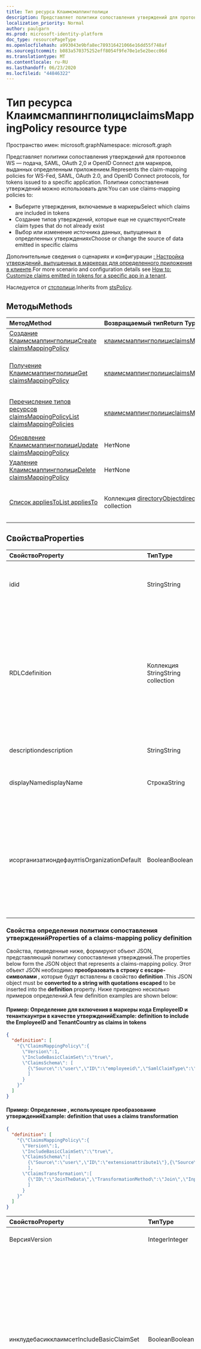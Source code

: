 ```yaml
---
title: Тип ресурса Клаимсмаппингполици
description: Представляет политики сопоставления утверждений для протоколов WS — подача, SAML, OAuth 2,0 и OpenID Connect для маркеров, выданных определенным приложением.
localization_priority: Normal
author: paulgarn
ms.prod: microsoft-identity-platform
doc_type: resourcePageType
ms.openlocfilehash: a993043e9bfa8ec789316421066e16dd55f748af
ms.sourcegitcommit: b083a570375252eff8054f9fe70e1e5e2becc06d
ms.translationtype: MT
ms.contentlocale: ru-RU
ms.lasthandoff: 06/23/2020
ms.locfileid: "44846322"
---
```

# <a name="claimsmappingpolicy-resource-type"></a><span data-ttu-id="2cbb2-103">Тип ресурса Клаимсмаппингполици</span><span class="sxs-lookup"><span data-stu-id="2cbb2-103">claimsMappingPolicy resource type</span></span>

<span data-ttu-id="2cbb2-104">Пространство имен: microsoft.graph</span><span class="sxs-lookup"><span data-stu-id="2cbb2-104">Namespace: microsoft.graph</span></span>

<span data-ttu-id="2cbb2-105">Представляет политики сопоставления утверждений для протоколов WS — подача, SAML, OAuth 2,0 и OpenID Connect для маркеров, выданных определенным приложением.</span><span class="sxs-lookup"><span data-stu-id="2cbb2-105">Represents the claim-mapping policies for WS-Fed, SAML, OAuth 2.0, and OpenID Connect protocols, for tokens issued to a specific application.</span></span> <span data-ttu-id="2cbb2-106">Политики сопоставления утверждений можно использовать для:</span><span class="sxs-lookup"><span data-stu-id="2cbb2-106">You can use claims-mapping policies to:</span></span>

- <span data-ttu-id="2cbb2-107">Выберите утверждения, включаемые в маркеры</span><span class="sxs-lookup"><span data-stu-id="2cbb2-107">Select which claims are included in tokens</span></span>
- <span data-ttu-id="2cbb2-108">Создание типов утверждений, которые еще не существуют</span><span class="sxs-lookup"><span data-stu-id="2cbb2-108">Create claim types that do not already exist</span></span>
- <span data-ttu-id="2cbb2-109">Выбор или изменение источника данных, выпущенных в определенных утверждениях</span><span class="sxs-lookup"><span data-stu-id="2cbb2-109">Choose or change the source of data emitted in specific claims</span></span>  

<span data-ttu-id="2cbb2-110">Дополнительные сведения о сценариях и конфигурации [: Настройка утверждений, выпущенных в маркерах для определенного приложения в клиенте](https://docs.microsoft.com/azure/active-directory/develop/active-directory-claims-mapping#claims-mapping-policy-properties).</span><span class="sxs-lookup"><span data-stu-id="2cbb2-110">For more scenario and configuration details see [How to: Customize claims emitted in tokens for a specific app in a tenant](https://docs.microsoft.com/azure/active-directory/develop/active-directory-claims-mapping#claims-mapping-policy-properties).</span></span>

<span data-ttu-id="2cbb2-111">Наследуется от [стсполици](stsPolicy.md).</span><span class="sxs-lookup"><span data-stu-id="2cbb2-111">Inherits from [stsPolicy](stsPolicy.md).</span></span>

## <a name="methods"></a><span data-ttu-id="2cbb2-112">Методы</span><span class="sxs-lookup"><span data-stu-id="2cbb2-112">Methods</span></span>

| <span data-ttu-id="2cbb2-113">Метод</span><span class="sxs-lookup"><span data-stu-id="2cbb2-113">Method</span></span>       | <span data-ttu-id="2cbb2-114">Возвращаемый тип</span><span class="sxs-lookup"><span data-stu-id="2cbb2-114">Return Type</span></span> | <span data-ttu-id="2cbb2-115">Описание</span><span class="sxs-lookup"><span data-stu-id="2cbb2-115">Description</span></span> |
|:-------------|:------------|:------------|
| [<span data-ttu-id="2cbb2-116">Создание Клаимсмаппингполици</span><span class="sxs-lookup"><span data-stu-id="2cbb2-116">Create claimsMappingPolicy</span></span>](../api/claimsmappingpolicy-post-claimsmappingpolicies.md) | [<span data-ttu-id="2cbb2-117">клаимсмаппингполици</span><span class="sxs-lookup"><span data-stu-id="2cbb2-117">claimsMappingPolicy</span></span>](claimsmappingpolicy.md) | <span data-ttu-id="2cbb2-118">Создание объекта Клаимсмаппингполици.</span><span class="sxs-lookup"><span data-stu-id="2cbb2-118">Create a claimsMappingPolicy object.</span></span> |
| [<span data-ttu-id="2cbb2-119">Получение Клаимсмаппингполици</span><span class="sxs-lookup"><span data-stu-id="2cbb2-119">Get claimsMappingPolicy</span></span>](../api/claimsmappingpolicy-get.md) | [<span data-ttu-id="2cbb2-120">клаимсмаппингполици</span><span class="sxs-lookup"><span data-stu-id="2cbb2-120">claimsMappingPolicy</span></span>](claimsmappingpolicy.md) | <span data-ttu-id="2cbb2-121">Чтение свойств и связей объекта Клаимсмаппингполици.</span><span class="sxs-lookup"><span data-stu-id="2cbb2-121">Read properties and relationships of a claimsMappingPolicy object.</span></span> |
| [<span data-ttu-id="2cbb2-122">Перечисление типов ресурсов claimsMappingPolicy</span><span class="sxs-lookup"><span data-stu-id="2cbb2-122">List claimsMappingPolicies</span></span>](../api/claimsmappingpolicy-list.md) | [<span data-ttu-id="2cbb2-123">клаимсмаппингполици</span><span class="sxs-lookup"><span data-stu-id="2cbb2-123">claimsMappingPolicy</span></span>](claimsmappingpolicy.md) | <span data-ttu-id="2cbb2-124">Чтение свойств и связей объектов КлаимсмаппингполиЦиес.</span><span class="sxs-lookup"><span data-stu-id="2cbb2-124">Read properties and relationships of claimsMappingPolicies objects.</span></span> |
| [<span data-ttu-id="2cbb2-125">Обновление Клаимсмаппингполици</span><span class="sxs-lookup"><span data-stu-id="2cbb2-125">Update claimsMappingPolicy</span></span>](../api/claimsmappingpolicy-update.md) | <span data-ttu-id="2cbb2-126">Нет</span><span class="sxs-lookup"><span data-stu-id="2cbb2-126">None</span></span> | <span data-ttu-id="2cbb2-127">Обновление объекта Клаимсмаппингполици.</span><span class="sxs-lookup"><span data-stu-id="2cbb2-127">Update a claimsMappingPolicy object.</span></span> |
| [<span data-ttu-id="2cbb2-128">Удаление Клаимсмаппингполици</span><span class="sxs-lookup"><span data-stu-id="2cbb2-128">Delete claimsMappingPolicy</span></span>](../api/claimsmappingpolicy-delete.md) | <span data-ttu-id="2cbb2-129">Нет</span><span class="sxs-lookup"><span data-stu-id="2cbb2-129">None</span></span> | <span data-ttu-id="2cbb2-130">Удаление объекта Клаимсмаппингполици.</span><span class="sxs-lookup"><span data-stu-id="2cbb2-130">Delete a claimsMappingPolicy object.</span></span> |
| [<span data-ttu-id="2cbb2-131">Список appliesTo</span><span class="sxs-lookup"><span data-stu-id="2cbb2-131">List appliesTo</span></span>](../api/claimsmappingpolicy-list-appliesto.md) | <span data-ttu-id="2cbb2-132">Коллекция [directoryObject](directoryobject.md)</span><span class="sxs-lookup"><span data-stu-id="2cbb2-132">[directoryObject](directoryobject.md) collection</span></span> | <span data-ttu-id="2cbb2-133">Получение списка Директорйобжектс, к которым применена эта политика.</span><span class="sxs-lookup"><span data-stu-id="2cbb2-133">Get the list of directoryObjects that this policy has been applied to.</span></span> |

## <a name="properties"></a><span data-ttu-id="2cbb2-134">Свойства</span><span class="sxs-lookup"><span data-stu-id="2cbb2-134">Properties</span></span>

| <span data-ttu-id="2cbb2-135">Свойство</span><span class="sxs-lookup"><span data-stu-id="2cbb2-135">Property</span></span>     | <span data-ttu-id="2cbb2-136">Тип</span><span class="sxs-lookup"><span data-stu-id="2cbb2-136">Type</span></span>        | <span data-ttu-id="2cbb2-137">Описание</span><span class="sxs-lookup"><span data-stu-id="2cbb2-137">Description</span></span> |
|:-------------|:------------|:------------|
|<span data-ttu-id="2cbb2-138">id</span><span class="sxs-lookup"><span data-stu-id="2cbb2-138">id</span></span>|<span data-ttu-id="2cbb2-139">String</span><span class="sxs-lookup"><span data-stu-id="2cbb2-139">String</span></span>| <span data-ttu-id="2cbb2-140">Уникальный идентификатор для этой политики.</span><span class="sxs-lookup"><span data-stu-id="2cbb2-140">Unique identifier for this policy.</span></span> <span data-ttu-id="2cbb2-141">Только для чтения.</span><span class="sxs-lookup"><span data-stu-id="2cbb2-141">Read-only.</span></span>|
|<span data-ttu-id="2cbb2-142">RDLC</span><span class="sxs-lookup"><span data-stu-id="2cbb2-142">definition</span></span>|<span data-ttu-id="2cbb2-143">Коллекция String</span><span class="sxs-lookup"><span data-stu-id="2cbb2-143">String collection</span></span>| <span data-ttu-id="2cbb2-144">Коллекция String, содержащая строку JSON, определяющую правила и параметры для этой политики.</span><span class="sxs-lookup"><span data-stu-id="2cbb2-144">A string collection containing a JSON string that defines the rules and settings for this policy.</span></span> <span data-ttu-id="2cbb2-145">Ниже приведены дополнительные сведения о схеме JSON для этого свойства.</span><span class="sxs-lookup"><span data-stu-id="2cbb2-145">See below for more details about the JSON schema for this property.</span></span> <span data-ttu-id="2cbb2-146">Обязательный.</span><span class="sxs-lookup"><span data-stu-id="2cbb2-146">Required.</span></span>|
|<span data-ttu-id="2cbb2-147">description</span><span class="sxs-lookup"><span data-stu-id="2cbb2-147">description</span></span>|<span data-ttu-id="2cbb2-148">String</span><span class="sxs-lookup"><span data-stu-id="2cbb2-148">String</span></span>| <span data-ttu-id="2cbb2-149">Описание для этой политики.</span><span class="sxs-lookup"><span data-stu-id="2cbb2-149">Description for this policy.</span></span>|
|<span data-ttu-id="2cbb2-150">displayName</span><span class="sxs-lookup"><span data-stu-id="2cbb2-150">displayName</span></span>|<span data-ttu-id="2cbb2-151">Строка</span><span class="sxs-lookup"><span data-stu-id="2cbb2-151">String</span></span>| <span data-ttu-id="2cbb2-152">Отображаемое имя для этой политики.</span><span class="sxs-lookup"><span data-stu-id="2cbb2-152">Display name for this policy.</span></span> <span data-ttu-id="2cbb2-153">Обязательный элемент.</span><span class="sxs-lookup"><span data-stu-id="2cbb2-153">Required.</span></span>|
|<span data-ttu-id="2cbb2-154">исорганизатиондефаулт</span><span class="sxs-lookup"><span data-stu-id="2cbb2-154">isOrganizationDefault</span></span>|<span data-ttu-id="2cbb2-155">Boolean</span><span class="sxs-lookup"><span data-stu-id="2cbb2-155">Boolean</span></span>|<span data-ttu-id="2cbb2-156">Игнорировать это свойство.</span><span class="sxs-lookup"><span data-stu-id="2cbb2-156">Ignore this property.</span></span> <span data-ttu-id="2cbb2-157">Политика сопоставления утверждений может применяться только к субъектам служб и не может быть настроена глобально для Организации.</span><span class="sxs-lookup"><span data-stu-id="2cbb2-157">The claims-mapping policy can only be applied to service principals and can't be set globally for the organization.</span></span>|

### <a name="properties-of-a-claims-mapping-policy-definition"></a><span data-ttu-id="2cbb2-158">Свойства определения политики сопоставления утверждений</span><span class="sxs-lookup"><span data-stu-id="2cbb2-158">Properties of a claims-mapping policy definition</span></span>

<span data-ttu-id="2cbb2-159">Свойства, приведенные ниже, формируют объект JSON, представляющий политику сопоставления утверждений.</span><span class="sxs-lookup"><span data-stu-id="2cbb2-159">The properties below form the JSON object that represents a claims-mapping policy.</span></span> <span data-ttu-id="2cbb2-160">Этот объект JSON необходимо **преобразовать в строку с escape-символами** , которые будут вставлены в свойство **definition** .</span><span class="sxs-lookup"><span data-stu-id="2cbb2-160">This JSON object must be **converted to a string with quotations escaped** to be inserted into the **definition** property.</span></span> <span data-ttu-id="2cbb2-161">Ниже приведено несколько примеров определений.</span><span class="sxs-lookup"><span data-stu-id="2cbb2-161">A few definition examples are shown below:</span></span>

#### <a name="example-definition-to-include-the-employeeid-and-tenantcountry-as-claims-in-tokens"></a><span data-ttu-id="2cbb2-162">Пример: **Определение** для включения в маркеры кода EmployeeID и тенанткаунтри в качестве утверждений</span><span class="sxs-lookup"><span data-stu-id="2cbb2-162">Example: **definition** to include the EmployeeID and TenantCountry as claims in tokens</span></span>
<!-- {
  "blockType": "ignored"
}-->
``` json
{
  "definition": [
    "{\"ClaimsMappingPolicy\":{
      \"Version\":1,
      \"IncludeBasicClaimSet\":\"true\", 
      \"ClaimsSchema\": [
        {\"Source\":\"user\",\"ID\":\"employeeid\",\"SamlClaimType\":\"http://schemas.xmlsoap.org/ws/2005/05/identity/claims/name\",\"JwtClaimType\":\"name\"},{\"Source\":\"company\",\"ID\":\"tenantcountry\",\"SamlClaimType\":\"http://schemas.xmlsoap.org/ws/2005/05/identity/claims/country\",\"JwtClaimType\":\"country\"}
        ]
      }
    }"
  ]
}
```

#### <a name="example-definition-that-uses-a-claims-transformation"></a><span data-ttu-id="2cbb2-163">Пример: **Определение** , использующее преобразование утверждений</span><span class="sxs-lookup"><span data-stu-id="2cbb2-163">Example: **definition** that uses a claims transformation</span></span>
<!-- {
  "blockType": "ignored"
}-->
``` json
{
  "definition": [
    "{\"ClaimsMappingPolicy\":{
      \"Version\":1,
      \"IncludeBasicClaimSet\":\"true\", 
      \"ClaimsSchema\":[
        {\"Source\":\"user\",\"ID\":\"extensionattribute1\"},{\"Source\":\"transformation\",\"ID\":\"DataJoin\",\"TransformationId\":\"JoinTheData\",\"JwtClaimType\":\"JoinedData\"}
        ],
      \"ClaimsTransformation\":[
        {\"ID\":\"JoinTheData\",\"TransformationMethod\":\"Join\",\"InputClaims\":[{\"ClaimTypeReferenceId\":\"extensionattribute1\",\"TransformationClaimType\":\"string1\"}], \"InputParameters\": [{\"ID\":\"string2\",\"Value\":\"sandbox\"},{\"ID\":\"separator\",\"Value\":\".\"}],\"OutputClaims\":[{\"ClaimTypeReferenceId\":\"DataJoin\",\"TransformationClaimType\":\"outputClaim\"}]}
        ]
      }
    }"
  ]
}
```

| <span data-ttu-id="2cbb2-164">Свойство</span><span class="sxs-lookup"><span data-stu-id="2cbb2-164">Property</span></span>     | <span data-ttu-id="2cbb2-165">Тип</span><span class="sxs-lookup"><span data-stu-id="2cbb2-165">Type</span></span>   |<span data-ttu-id="2cbb2-166">Описание</span><span class="sxs-lookup"><span data-stu-id="2cbb2-166">Description</span></span>|
|:---------------|:--------|:----------|
|<span data-ttu-id="2cbb2-167">Версия</span><span class="sxs-lookup"><span data-stu-id="2cbb2-167">Version</span></span>|<span data-ttu-id="2cbb2-168">Integer</span><span class="sxs-lookup"><span data-stu-id="2cbb2-168">Integer</span></span>|<span data-ttu-id="2cbb2-169">Установите значение 1.</span><span class="sxs-lookup"><span data-stu-id="2cbb2-169">Set value of 1.</span></span> <span data-ttu-id="2cbb2-170">Обязательный элемент.</span><span class="sxs-lookup"><span data-stu-id="2cbb2-170">Required.</span></span>|
|<span data-ttu-id="2cbb2-171">инклудебасикклаимсет</span><span class="sxs-lookup"><span data-stu-id="2cbb2-171">IncludeBasicClaimSet</span></span>|<span data-ttu-id="2cbb2-172">Boolean</span><span class="sxs-lookup"><span data-stu-id="2cbb2-172">Boolean</span></span>|<span data-ttu-id="2cbb2-173">Если задано значение true, все утверждения в базовом наборе утверждений порождаются в маркерах, на которые влияет политика.</span><span class="sxs-lookup"><span data-stu-id="2cbb2-173">If set to true, all claims in the basic claim set are emitted in tokens affected by the policy.</span></span> <span data-ttu-id="2cbb2-174">Если задано значение false, утверждения в базовом наборе утверждений не входят в маркеры, если они не добавлены по отдельности в свойство Клаимссчема той же политики.</span><span class="sxs-lookup"><span data-stu-id="2cbb2-174">If set to false, claims in the basic claim set are not in the tokens, unless they are individually added in the ClaimsSchema property of the same policy.</span></span>|
|<span data-ttu-id="2cbb2-175">клаимссчема</span><span class="sxs-lookup"><span data-stu-id="2cbb2-175">ClaimsSchema</span></span>|<span data-ttu-id="2cbb2-176">Объект JSON</span><span class="sxs-lookup"><span data-stu-id="2cbb2-176">JSON object</span></span>|<span data-ttu-id="2cbb2-177">Определяет, какие утверждения присутствуют в маркерах, на которые влияет политика, а также базовый набор утверждений и основной набор утверждений.</span><span class="sxs-lookup"><span data-stu-id="2cbb2-177">Defines which claims are present in the tokens affected by the policy, in addition to the basic claim set and the core claim set.</span></span> <span data-ttu-id="2cbb2-178">Для каждой записи схемы утверждений, определенной в этом свойстве, требуются определенные сведения.</span><span class="sxs-lookup"><span data-stu-id="2cbb2-178">For each claim schema entry defined in this property, certain information is required.</span></span> <span data-ttu-id="2cbb2-179">Укажите, откуда берутся данные (в виде значения или источника/идентификатора), и какие утверждения данные выдаются как (тип утверждения).</span><span class="sxs-lookup"><span data-stu-id="2cbb2-179">Specify where the data is coming from (Value or Source/ID pair), and which claim the data is emitted as (Claim Type).</span></span> <span data-ttu-id="2cbb2-180">Дополнительные сведения см. в статье [Определение клаимссчема](https://docs.microsoft.com/azure/active-directory/develop/active-directory-claims-mapping#claims-schema).</span><span class="sxs-lookup"><span data-stu-id="2cbb2-180">For more information, see [ClaimsSchema definition](https://docs.microsoft.com/azure/active-directory/develop/active-directory-claims-mapping#claims-schema).</span></span>|
|<span data-ttu-id="2cbb2-181">клаимстрансформатион</span><span class="sxs-lookup"><span data-stu-id="2cbb2-181">ClaimsTransformation</span></span>|<span data-ttu-id="2cbb2-182">Объект JSON</span><span class="sxs-lookup"><span data-stu-id="2cbb2-182">JSON object</span></span>| <span data-ttu-id="2cbb2-183">Определяет общие преобразования, которые можно применять к исходным данным для создания выходных данных для утверждений, указанных в Клаимссчема.</span><span class="sxs-lookup"><span data-stu-id="2cbb2-183">Defines common transformations that can be applied to source data, to generate the output data for claims specified in the ClaimsSchema.</span></span> <span data-ttu-id="2cbb2-184">Дополнительные сведения см. в статье [Определение клаимстрансформатион](https://docs.microsoft.com/azure/active-directory/develop/active-directory-claims-mapping#claims-transformation).</span><span class="sxs-lookup"><span data-stu-id="2cbb2-184">For more information, see [ClaimsTransformation definition](https://docs.microsoft.com/azure/active-directory/develop/active-directory-claims-mapping#claims-transformation).</span></span>|


## <a name="relationships"></a><span data-ttu-id="2cbb2-185">Отношения</span><span class="sxs-lookup"><span data-stu-id="2cbb2-185">Relationships</span></span>

| <span data-ttu-id="2cbb2-186">Связь</span><span class="sxs-lookup"><span data-stu-id="2cbb2-186">Relationship</span></span> | <span data-ttu-id="2cbb2-187">Тип</span><span class="sxs-lookup"><span data-stu-id="2cbb2-187">Type</span></span>        | <span data-ttu-id="2cbb2-188">Описание</span><span class="sxs-lookup"><span data-stu-id="2cbb2-188">Description</span></span> |
|:-------------|:------------|:------------|
|<span data-ttu-id="2cbb2-189">Тег</span><span class="sxs-lookup"><span data-stu-id="2cbb2-189">appliesTo</span></span>|<span data-ttu-id="2cbb2-190">Коллекция [directoryObject](directoryobject.md)</span><span class="sxs-lookup"><span data-stu-id="2cbb2-190">[directoryObject](directoryobject.md) collection</span></span>| <span data-ttu-id="2cbb2-191">Коллекция [directoryObject](directoryObject.md) , к которой применена эта политика.</span><span class="sxs-lookup"><span data-stu-id="2cbb2-191">The [directoryObject](directoryObject.md) collection that this policy has been applied to.</span></span> <span data-ttu-id="2cbb2-192">Только для чтения.</span><span class="sxs-lookup"><span data-stu-id="2cbb2-192">Read-only.</span></span>|

## <a name="json-representation"></a><span data-ttu-id="2cbb2-193">Представление JSON</span><span class="sxs-lookup"><span data-stu-id="2cbb2-193">JSON representation</span></span>

<span data-ttu-id="2cbb2-194">Ниже указано представление ресурса в формате JSON.</span><span class="sxs-lookup"><span data-stu-id="2cbb2-194">The following is a JSON representation of the resource.</span></span>

<!-- {
  "blockType": "resource",
  "optionalProperties": [

  ],
  "@odata.type": "microsoft.graph.claimsMappingPolicy",
  "baseType": "microsoft.graph.stsPolicy",
  "keyProperty": "id"
}-->

```json
{
  "definition": ["String"],
  "description": "String",
  "displayName": "String",
  "id": "String (identifier)",
  "isOrganizationDefault": false,
}
```

<!-- uuid: 16cd6b66-4b1a-43a1-adaf-3a886856ed98
2019-02-04 14:57:30 UTC -->
<!-- {
  "type": "#page.annotation",
  "description": "claimsMappingPolicy resource",
  "keywords": "",
  "section": "documentation",
  "tocPath": ""
}-->